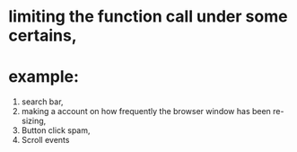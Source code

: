 # limiting the function call under some certains,

# example:
1. search bar,
2. making a account on how frequently the browser window has been re-sizing,
3. Button click spam,
4. Scroll events

